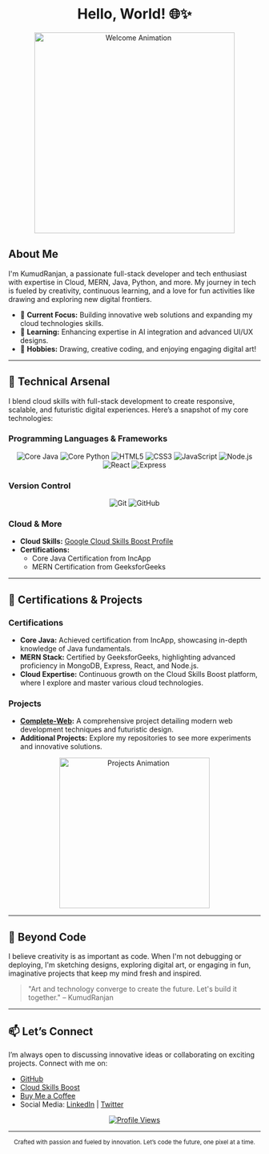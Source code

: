 <!--
   ▄▄▄▄▄▄▄▄▄▄▄▄▄▄▄▄▄▄▄▄▄▄▄▄▄▄▄▄▄▄▄▄▄▄▄▄▄▄▄▄
   █▀▀▀▀▀▀▀▀▀▀▀▀▀▀▀▀▀▀▀▀▀▀▀▀▀▀▀▀▀▀▀▀▀▀▀▀▀▀█
   █   Hi, I’m KumudRanjan (kumudkode)!   █
   █   Welcome to my digital universe.    █
   ▀▀▀▀▀▀▀▀▀▀▀▀▀▀▀▀▀▀▀▀▀▀▀▀▀▀▀▀▀▀▀▀▀▀▀▀▀▀▀▀
-->

<h1 align="center">Hello, World! 🌐✨</h1>

<div align="center">
  <img src="[https://media.giphy.com/media/MVvZIIEl1UW1OJp0Pl/giphy.gif](https://giphy.com/gifs/pudgypenguins-ai-agent-grok-8m7nAJTYvzNUh54HQm)" alt="Welcome Animation" width="400">
</div>

## About Me

I'm KumudRanjan, a passionate full-stack developer and tech enthusiast with expertise in Cloud, MERN, Java, Python, and more. My journey in tech is fueled by creativity, continuous learning, and a love for fun activities like drawing and exploring new digital frontiers.

- 🔭 **Current Focus:** Building innovative web solutions and expanding my cloud technologies skills.
- 🌱 **Learning:** Enhancing expertise in AI integration and advanced UI/UX designs.
- 🎨 **Hobbies:** Drawing, creative coding, and enjoying engaging digital art!

---

## 🚀 Technical Arsenal

I blend cloud skills with full-stack development to create responsive, scalable, and futuristic digital experiences. Here’s a snapshot of my core technologies:

### Programming Languages & Frameworks

<div align="center">
  <img src="https://img.shields.io/badge/Core%20Java-007396?style=for-the-badge&logo=java&logoColor=white" alt="Core Java"/>
  <img src="https://img.shields.io/badge/Core%20Python-3776AB?style=for-the-badge&logo=python&logoColor=white" alt="Core Python"/>
  <img src="https://img.shields.io/badge/HTML-000?style=for-the-badge&logo=html5&logoColor=E34F26" alt="HTML5"/>
  <img src="https://img.shields.io/badge/CSS-1572B6?style=for-the-badge&logo=css3&logoColor=white" alt="CSS3"/>
  <img src="https://img.shields.io/badge/JavaScript-F7DF1E?style=for-the-badge&logo=javascript&logoColor=black" alt="JavaScript"/>
  <img src="https://img.shields.io/badge/Node.js-339933?style=for-the-badge&logo=nodedotjs&logoColor=white" alt="Node.js"/>
  <img src="https://img.shields.io/badge/React-61DAFB?style=for-the-badge&logo=react&logoColor=black" alt="React"/>
  <img src="https://img.shields.io/badge/Express-000000?style=for-the-badge&logo=express&logoColor=white" alt="Express"/>
</div>

### Version Control

<div align="center">
  <img src="https://img.shields.io/badge/Git-F05032?style=for-the-badge&logo=git&logoColor=white" alt="Git"/>
  <img src="https://img.shields.io/badge/GitHub-181717?style=for-the-badge&logo=github&logoColor=white" alt="GitHub"/>
</div>

### Cloud & More

- **Cloud Skills:** [Google Cloud Skills Boost Profile](https://www.cloudskillsboost.google/public_profiles/f4a36290-bd30-4dc3-aaaa-4e3ee99a213c)
- **Certifications:**
  - Core Java Certification from IncApp
  - MERN Certification from GeeksforGeeks

---

## 📜 Certifications & Projects

### Certifications

- **Core Java:** Achieved certification from IncApp, showcasing in-depth knowledge of Java fundamentals.
- **MERN Stack:** Certified by GeeksforGeeks, highlighting advanced proficiency in MongoDB, Express, React, and Node.js.
- **Cloud Expertise:** Continuous growth on the Cloud Skills Boost platform, where I explore and master various cloud technologies.

### Projects

- **[Complete-Web](https://github.com/kumudkode/Complete-Web):** A comprehensive project detailing modern web development techniques and futuristic design.
- **Additional Projects:** Explore my repositories to see more experiments and innovative solutions.

<div align="center">
  <img src="https://media.giphy.com/media/3oEjI6SIIHBdRxXI40/giphy.gif" alt="Projects Animation" width="300">
</div>

---

## 🎨 Beyond Code

I believe creativity is as important as code. When I'm not debugging or deploying, I'm sketching designs, exploring digital art, or engaging in fun, imaginative projects that keep my mind fresh and inspired.

> "Art and technology converge to create the future. Let's build it together." – KumudRanjan

---

## 📫 Let’s Connect

I’m always open to discussing innovative ideas or collaborating on exciting projects. Connect with me on:
- [GitHub](https://github.com/kumudkode)
- [Cloud Skills Boost](https://www.cloudskillsboost.google/public_profiles/f4a36290-bd30-4dc3-aaaa-4e3ee99a213c)
- [Buy Me a Coffee](https://buymeacoffee.com/kumudkode)
- Social Media: [LinkedIn](#) | [Twitter](#)

<div align="center">
  <a href="https://github.com/kumudkode">
    <img src="https://komarev.com/ghpvc/?username=kumudkode&style=flat-square&color=blue" alt="Profile Views" />
  </a>
</div>

---

<p align="center">
  <sub>Crafted with passion and fueled by innovation. Let’s code the future, one pixel at a time.</sub>
</p>
